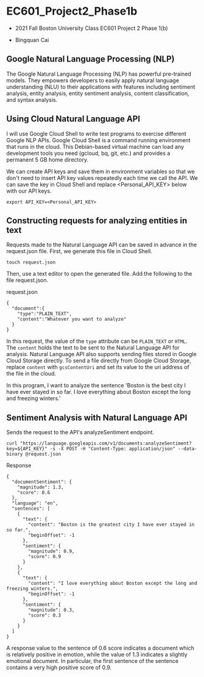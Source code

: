 # EC601_Project2_Phase1b

- 2021 Fall Boston University Class EC601 Project 2 Phase 1(b)

- Bingquan Cai

## Google Natural Language Processing (NLP)

The Google Natural Language Processing (NLP) has powerful pre-trained models. They empowers developers to easily apply natural language understanding (NLU) to their applications with features including sentiment analysis, entity analysis, entity sentiment analysis, content classification, and syntax analysis.

## Using Cloud Natural Language API

I will use Google Cloud Shell to write test programs to exercise different Google NLP APIs. Google Cloud Shell is a command running environment that runs in the cloud. This Debian-based virtual machine can load any development tools you need (gcloud, bq, git, etc.) and provides a permanent 5 GB home directory.

We can create API keys and save them in environment variables so that we don't need to insert API key values repeatedly each time we call the API. We can save the key in Cloud Shell and replace <Personal_API_KEY> below with our API keys.

`export API_KEY=<Personal_API_KEY>`

## Constructing requests for analyzing entities in text

Requests made to the Natural Language API can be saved in advance in the request.json file. First, we generate this file in Cloud Shell.

`touch request.json`

Then, use a text editor to open the generated file. Add the following to the file request.json.

request.json

```
{
  "document":{
    "type":"PLAIN_TEXT",
    "content":"Whatever you want to analyze"
  }
}
```

In this request, the value of the `type` attribute can be `PLAIN_TEXT` or `HTML`. The `content` holds the text to be sent to the Natural Language API for analysis. Natural Language API also supports sending files stored in Google Cloud Storage directly. To send a file directly from Google Cloud Storage, replace `content` with `gcsContentUri` and set its value to the uri address of the file in the cloud.

In this program, I want to analyze the sentence 'Boston is the best city I have ever stayed in so far. I love everything about Boston except the long and freezing winters.'

## Sentiment Analysis with Natural Language API

Sends the request to the API's analyzeSentiment endpoint.

`curl "https://language.googleapis.com/v1/documents:analyzeSentiment?key=${API_KEY}" -s -X POST -H "Content-Type: application/json" --data-binary @request.json`

Response

```
{
  "documentSentiment": {
    "magnitude": 1.3,
    "score": 0.6
  },
  "language": "en",
  "sentences": [
    {
      "text": {
        "content": "Boston is the greatest city I have ever stayed in so far.",
        "beginOffset": -1
      },
      "sentiment": {
        "magnitude": 0.9,
        "score": 0.9
      }
    },
    {
      "text": {
        "content": "I love everything about Boston except the long and freezing winters.",
        "beginOffset": -1
      },
      "sentiment": {
        "magnitude": 0.3,
        "score": 0.3
      }
    }
  ]
}
```

A response value to the sentence of 0.6 score indicates a document which is relatively positive in emotion, while the value of 1.3 indicates a slightly emotional document. In particular, the first sentence of the sentence contains a very high positive score of 0.9.
